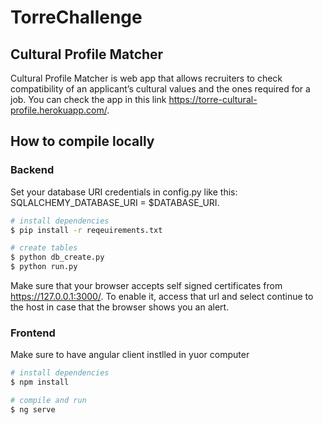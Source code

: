 # TorreChallenge

## Cultural Profile Matcher
Cultural Profile Matcher is web app that allows recruiters to check compatibility of an applicant’s cultural values and the ones required for a job. You can check the app in this link  https://torre-cultural-profile.herokuapp.com/.

## How to compile locally

### Backend

Set your database URI credentials in config.py like this: SQLALCHEMY_DATABASE_URI  = $DATABASE_URI.

```bash
# install dependencies
$ pip install -r reqeuirements.txt

# create tables
$ python db_create.py
$ python run.py

```
Make sure that your browser accepts self signed certificates from https://127.0.0.1:3000/. To enable it, access that url and select continue to the host in case that the browser shows you an alert.  

### Frontend

Make sure to have angular client instlled in yuor computer

```bash
# install dependencies
$ npm install

# compile and run
$ ng serve

```


